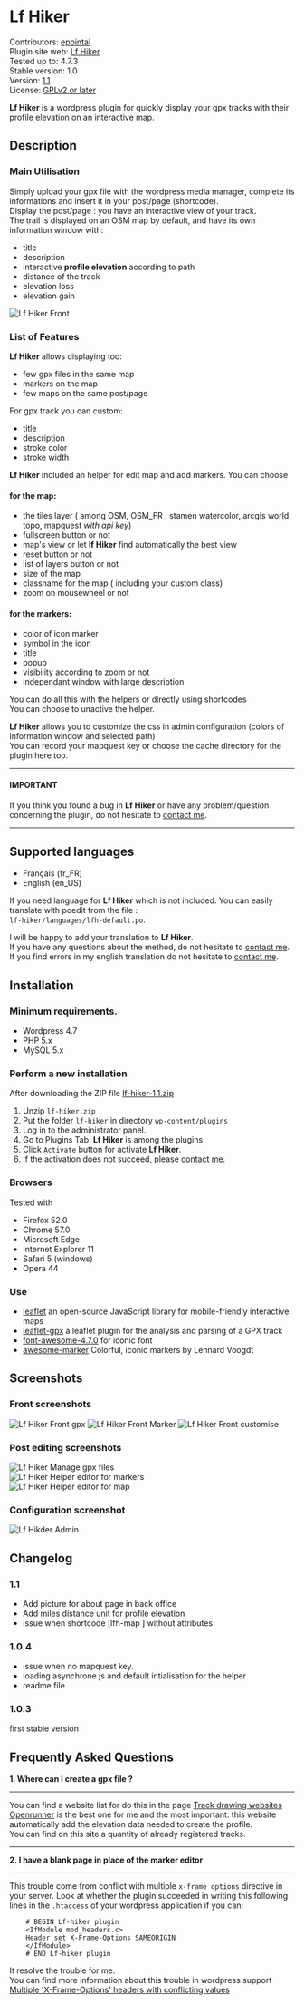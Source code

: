 # Lf Hiker 

Contributors: [epointal](http://elisabeth.pointal.org)  
Plugin site web: [Lf Hiker](http://elisabeth.pointal.org/lf-hiker/en/about/ )  
Tested up to: 4.7.3  
Stable version: 1.0    
Version: [1.1](https://github.com/epointal/lf-hiker/archive/v1.1.zip)    
License: [GPLv2 or later](http://www.gnu.org/licenses/gpl-2.0.html ) 



**Lf Hiker** is a wordpress plugin for quickly display your gpx tracks with their profile elevation on an interactive map. 
 

Description
-------------
### Main Utilisation
Simply upload your gpx file with the wordpress media manager, complete its informations and insert  it in your post/page (shortcode).  
Display the post/page : you have an interactive view of your track.  
The trail is displayed on an OSM map by default, and have its own information window with: 
* title
* description
* interactive **profile elevation**  according to path
* distance of the track
* elevation loss
* elevation gain 

![Lf Hiker Front](http://elisabeth.pointal.org/lf-hiker/wp-content/uploads/2017/04/gpx-stevenson-3.png) 

### List of Features
**Lf Hiker** allows displaying too:
* few gpx files in the same map
* markers on the map
* few maps on the same post/page


For gpx track you can custom:
* title
* description
* stroke color
* stroke width


**Lf Hiker** included an helper for edit map and add markers. 
You can choose
#### for the map:
 * the tiles layer ( among OSM, OSM_FR , stamen watercolor, arcgis world topo, mapquest *with api key*)
 * fullscreen button or not
 * map's view  or let **lf Hiker** find automatically the best view
 * reset button  or not
 * list of layers button or not
 * size of the map
 * classname for the map ( including your custom class)
 * zoom on mousewheel or not
 
 
#### for the markers:
 * color of icon marker
 * symbol in the icon
 * title
 * popup
 * visibility according to zoom or not
 * independant window with large description

You can do all this with the helpers or directly using shortcodes  
You can choose to unactive the helper.  

**Lf Hiker** allows you to customize the css in admin configuration (colors of information window and selected path)  
You can record your mapquest key or choose the cache directory for the plugin here too.


----------------------------------------  
#### IMPORTANT    
If you think you found a bug in **Lf Hiker** or have any problem/question concerning the plugin, do not hesitate to [contact me](http://elisabeth.pointal.org/lf-hiker/en/contact-me). 

------------------------------------------
## Supported languages 
 * Fran&ccedil;ais (fr_FR) 
 * English (en_US)  
 
 If you need language for **Lf Hiker** which is not included. You can easily translate with poedit from the file :    
    `lf-hiker/languages/lfh-default.po`.   
	
 I will be happy to add your translation to **Lf Hiker**.  
If you have any questions about the method, do not hesitate to [contact me](http://elisabeth.pointal.org/lf-hiker/en/contact-me).  
 If you find errors in my english translation do not hesitate to [contact me](http://elisabeth.pointal.org/lf-hiker/en/contact-me).
 

## Installation   

  

### Minimum requirements.  
*   Wordpress 4.7  
*   PHP 5.x  
*   MySQL 5.x  


### Perform a new installation  

After downloading the ZIP file [lf-hiker-1.1.zip](https://github.com/epointal/lf-hiker/archive/v1.1.zip)   

1. Unzip `lf-hiker.zip` 
2. Put the folder `lf-hiker` in directory `wp-content/plugins`
3. Log in to the administrator panel.   
4. Go to Plugins Tab: **Lf Hiker** is among the plugins     
5. Click `Activate` button for activate **Lf Hiker**.    
6. If the activation does not succeed, please [contact me](http://elisabeth.pointal.org/lf-hiker/en/contact-me).


### Browsers
 Tested with
* Firefox 52.0
* Chrome 57.0
* Microsoft Edge
* Internet Explorer 11
* Safari 5 (windows)
* Opera 44

### Use
* [leaflet](http://leafletjs.com) an open-source JavaScript library for mobile-friendly interactive maps
* [leaflet-gpx](https://github.com/mpetazzoni/leaflet-gpx) a leaflet plugin for the analysis and parsing of a GPX track 
* [font-awesome-4.7.0](http://fontawesome.io/) for iconic font
* [awesome-marker](https://github.com/lvoogdt) Colorful, iconic  markers by Lennard Voogdt


## Screenshots 
### Front screenshots
![Lf Hiker Front gpx](http://elisabeth.pointal.org/lf-hiker/wp-content/uploads/2017/04/gpx-stevenson-3.png) 
![Lf Hiker Front Marker](http://elisabeth.pointal.org/lf-hiker/wp-content/uploads/2017/04/notre_dame.png) 
![Lf Hiker Front customise](http://elisabeth.pointal.org/lf-hiker/wp-content/uploads/2017/04/notre_dame_cutom.png)

### Post editing screenshots
![Lf Hiker Manage gpx files](http://elisabeth.pointal.org/lf-hiker/wp-content/uploads/2017/04/manage-gpx-3.png)  
![Lf Hiker Helper editor for markers](http://elisabeth.pointal.org/lf-hiker/wp-content/uploads/2017/04/add-marker-3.png)  
![Lf Hiker Helper editor for map](http://elisabeth.pointal.org/lf-hiker/wp-content/uploads/2017/04/edit-map-2.png)  

### Configuration screenshot
![Lf Hikder Admin](http://elisabeth.pointal.org/lf-hiker/wp-content/uploads/2017/04/config-lfh-3.png)

## Changelog 
### 1.1 
 * Add picture for about page in back office
 * Add miles distance unit for profile elevation
 * issue when shortcode [lfh-map ] without attributes
 
### 1.0.4 
 * issue when no  mapquest key. 
 * loading asynchrone js and default intialisation for the helper
 * readme file
 
### 1.0.3 
first stable version


## Frequently Asked Questions 

**1. Where can I create a gpx file ?**

--------------------
You can find a website list for do this in the page [Track drawing websites](http://wiki.openstreetmap.org/wiki/Track_drawing_websites)   
[Openrunner](http://www.openrunner.com/) is the best one for me and the most important: this website automatically add the elevation data needed to create the profile.  
You can find on this site a quantity of already registered tracks.

-------------------------
**2. I have a blank page in place of the marker editor**

------------------------------------------
This trouble come from conflict with multiple `x-frame options` directive in your server. Look at whether the plugin succeeded in writing this following lines in the `.htaccess` of your wordpress application if you can:
```	
    # BEGIN Lf-hiker plugin
    <IfModule mod_headers.c>
    Header set X-Frame-Options SAMEORIGIN
    </IfModule>
    # END Lf-hiker plugin 
```
It resolve the trouble for me.   
You can find more information about this trouble in wordpress support [Multiple 'X-Frame-Options' headers with conflicting values](https://wordpress.org/support/topic/multiple-x-frame-options-headers-with-conflicting-values-sameorigin-deny/)